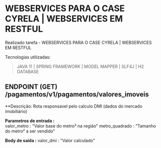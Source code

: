 # WEBSERVICES PARA O CASE CYRELA | WEBSERVICES EM RESTFUL
Realizado tarefa - WEBSERVICES PARA O CASE CYRELA | WEBSERVICES EM RESTFUL

Tecnologias utilizadas:
  > JAVA 11 |
  > SPRING FRAMEWORK |
  > MODEL MAPPER |
  > SLF4J |
  > H2 DATABASE 

## ENDPOINT (GET) /pagamentos/v1/pagamentos/valores_imoveis ##
  
  **Descrição: Rota responsavel pelo calculo DMI (dados do mercado imobiliário)
  
  **Parametros de entrada :**  
    valor_metro : "Valor base do metro² na região"
    metro_quadrado : "Tamanho do metro² a ser vendido"
    
  **Body de saída :** 
    valor_dmi : "Valor calculado"
  
